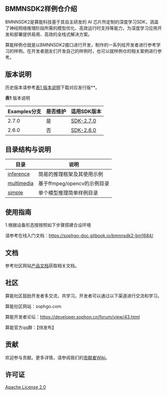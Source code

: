 ## BMMNSDK2样例仓介绍

BMNNSDK2是算能科技基于其自主研发的 AI 芯片所定制的深度学习SDK，涵盖了神经网络推理阶段所需的模型优化、高效运行时支持等能力，为深度学习应用开发和部署提供易用、高效的全栈式解决方案。

算能样例仓就是以BMNNSDK2接口进行开发，制作的一系列给开发者进行参考学习的样例。在开发者朋友们开发自己的样例时，也可以就样例仓的相关案例进行参考。

## 版本说明
     
历史版本请参考[表1 版本说明](#Version-Description)下载对应发行版**。

**表1** 版本说明<a name="Version-Description"></a>

| Examples分支 | 是否维护 | 适用SDK版本 |
|---|---|---|
| 2.7.0 | 是 | [SDK-2.7.0](https://sophon-file.sophon.cn/sophon-prod-s3/drive/22/05/31/11/bmnnsdk2_bm1684_v2.7.0_20220531patched.zip) |
| 2.6.0 | 否 | [SDK-2.6.0](https://sophon-file.sophon.cn/sophon-prod-s3/drive/22/02/10/18/bmnnsdk2_bm1684_v2.6.0.zip) |


## 目录结构与说明
| 目录 | 说明 |
|---|---|
| [inference](./inference) | 简易的推理框架及其使用示例 |
| [multimedia](./multimedia) | 基于ffmpeg/opencv的示例目录 |
| [simple](./simple) | 单个模型推理简单样例目录 |


## 使用指南

1.根据设备形态按按照如下步骤搭建合设环境

请参考在线入门文档：https://sophgo-doc.gitbook.io/bmnnsdk2-bm1684/

## 文档

参考社区网站[产品文档](https://developer.sophon.cn/document/index.html)获取相关文档。

## 社区

算能社区鼓励开发者多交流，共学习。开发者可以通过以下渠道进行交流和学习。

算能社区网站：sophgo.com

算能开发者论坛：https://developer.sophon.cn/forum/view/43.html

算能官方qq群：【待发布】

## 贡献

欢迎参与贡献。更多详情，请参阅我们的[贡献者Wiki](./CONTRIBUTING_CN.md)。

## 许可证
[Apache License 2.0](LICENSE)